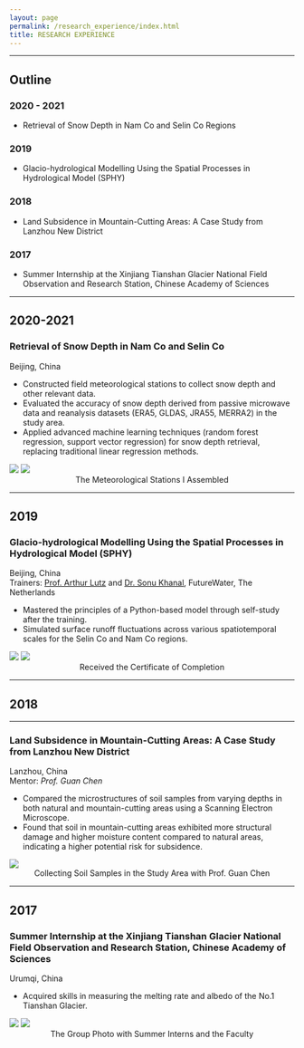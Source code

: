 ```yaml
---
layout: page
permalink: /research_experience/index.html
title: RESEARCH EXPERIENCE
---
```




---
## Outline

### 2020 - 2021  

- Retrieval of Snow Depth in Nam Co and Selin Co Regions

### 2019 


- Glacio-hydrological Modelling Using the Spatial Processes in Hydrological Model (SPHY)

### 2018 

- Land Subsidence in Mountain-Cutting Areas: A Case Study from Lanzhou New District

### 2017 


- Summer Internship at the Xinjiang Tianshan Glacier National Field Observation and Research Station, Chinese Academy of Sciences


---

## 2020-2021

### Retrieval of Snow Depth in Nam Co and Selin Co

Beijing, China

- Constructed field meteorological stations to collect snow depth and other relevant data. 
- Evaluated the accuracy of snow depth derived from passive microwave data and reanalysis datasets (ERA5, GLDAS, JRA55, MERRA2) in the study area. 
- Applied advanced machine learning techniques (random forest regression, support vector regression) for snow depth retrieval, replacing traditional linear regression methods.


<div class="half">
<img src="https://junfeiwu.github.io/images/Research_exp/Stations.jpg">
<img src="https://junfeiwu.github.io/images/Research_exp/field_work02.jpg">
<figcaption style="text-align: center">The Meteorological Stations I Assembled</figcaption> 
</div>


---

## 2019

### Glacio-hydrological Modelling Using the Spatial Processes in Hydrological Model (SPHY)

Beijing, China
<br>
Trainers: [Prof. Arthur Lutz](https://www.futurewater.nl/wp-content/uploads/CV/CV_AFLutz2023-12en.pdf) and  [Dr. Sonu Khanal](https://www.futurewater.nl/wp-content/uploads/CV/CV_SKhanal_uk.pdf), FutureWater, The Netherlands


- Mastered the principles of a Python-based model through self-study after the training.
- Simulated surface runoff fluctuations across various spatiotemporal scales for the Selin Co and Nam Co regions.

<div class="half">
<img src="https://junfeiwu.github.io/images/Research_exp/sphy.jpg">
<img src="https://junfeiwu.github.io/images/Research_exp/sphy01.jpg">
<figcaption style="text-align: center">Received the Certificate of Completion </figcaption> 
</div>

---

## 2018

---

### Land Subsidence in Mountain-Cutting Areas: A Case Study from Lanzhou New District
Lanzhou, China
<br>
Mentor: *Prof. Guan Chen*

  - Compared the microstructures of soil samples from varying depths in both natural and mountain-cutting areas using a
  Scanning Electron Microscope.
  - Found that soil in mountain-cutting areas exhibited more structural damage and higher moisture content compared to
  natural areas, indicating a higher potential risk for subsidence.

<img src="https://junfeiwu.github.io/images/Research_exp/lanzhou_01.JPG">
<figcaption style="text-align: center">Collecting Soil Samples in the Study Area  with Prof. Guan Chen </figcaption>

---

## 2017
### Summer Internship at the Xinjiang Tianshan Glacier National Field Observation and Research Station, Chinese Academy of Sciences

Urumqi, China

- Acquired skills in measuring the melting rate and albedo of the No.1 Tianshan Glacier.

<div class="half">
<img src="https://junfeiwu.github.io/images/Research_exp/tianshan01.jpg"> <img src="https://junfeiwu.github.io/images/Research_exp/tianshan02.jpg">
<figcaption style="text-align: center">The Group Photo with Summer Interns and the Faculty </figcaption>
</div>


